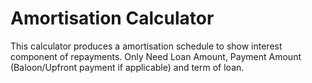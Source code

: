 # Amortisation Calculator

This calculator produces a amortisation schedule to show interest component of repayments. Only Need Loan Amount, Payment Amount (Baloon/Upfront payment if applicable) and term of loan.
